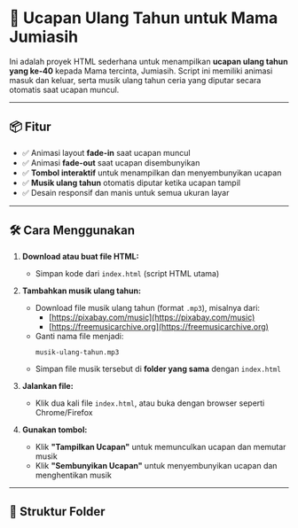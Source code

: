 # 🎂 Ucapan Ulang Tahun untuk Mama Jumiasih

Ini adalah proyek HTML sederhana untuk menampilkan **ucapan ulang tahun yang ke-40** kepada Mama tercinta, Jumiasih. Script ini memiliki animasi masuk dan keluar, serta musik ulang tahun ceria yang diputar secara otomatis saat ucapan muncul.

---

## 📦 Fitur

- ✅ Animasi layout **fade-in** saat ucapan muncul
- ✅ Animasi **fade-out** saat ucapan disembunyikan
- ✅ **Tombol interaktif** untuk menampilkan dan menyembunyikan ucapan
- ✅ **Musik ulang tahun** otomatis diputar ketika ucapan tampil
- ✅ Desain responsif dan manis untuk semua ukuran layar

---

## 🛠️ Cara Menggunakan

1. **Download atau buat file HTML:**
   - Simpan kode dari `index.html` (script HTML utama)

2. **Tambahkan musik ulang tahun:**
   - Download file musik ulang tahun (format `.mp3`), misalnya dari:
     - [https://pixabay.com/music](https://pixabay.com/music)
     - [https://freemusicarchive.org](https://freemusicarchive.org)
   - Ganti nama file menjadi:  
     ```bash
     musik-ulang-tahun.mp3
     ```
   - Simpan file musik tersebut di **folder yang sama** dengan `index.html`

3. **Jalankan file:**
   - Klik dua kali file `index.html`, atau buka dengan browser seperti Chrome/Firefox

4. **Gunakan tombol:**
   - Klik **"Tampilkan Ucapan"** untuk memunculkan ucapan dan memutar musik
   - Klik **"Sembunyikan Ucapan"** untuk menyembunyikan ucapan dan menghentikan musik

---

## 📁 Struktur Folder

